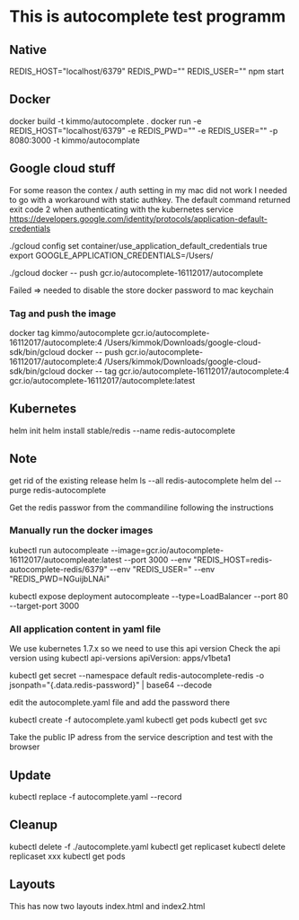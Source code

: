 # This is autocomplete test programm

## Native
REDIS_HOST="localhost/6379" REDIS_PWD="" REDIS_USER="" npm start

## Docker
docker build -t kimmo/autocomplete .
docker run -e REDIS_HOST="localhost/6379" -e REDIS_PWD="" -e REDIS_USER="" -p 8080:3000 -t kimmo/autocomplate 

## Google cloud stuff
For some reason the contex / auth setting in my mac did not work
I needed to go with a workaround with static authkey. The default 
command returned exit code 2 when authenticating with the kubernetes service
https://developers.google.com/identity/protocols/application-default-credentials

./gcloud config set container/use_application_default_credentials true
export GOOGLE_APPLICATION_CREDENTIALS=/Users/

./gcloud docker -- push gcr.io/autocomplete-16112017/autocomplete

Failed => needed to disable the store docker password to mac keychain

### Tag and push the image
docker tag kimmo/autocomplete gcr.io/autocomplete-16112017/autocomplete:4 
/Users/kimmok/Downloads/google-cloud-sdk/bin/gcloud docker -- push gcr.io/autocomplete-16112017/autocomplete:4
/Users/kimmok/Downloads/google-cloud-sdk/bin/gcloud docker -- tag gcr.io/autocomplete-16112017/autocomplete:4 gcr.io/autocomplete-16112017/autocomplete:latest


## Kubernetes
helm init
helm install stable/redis --name redis-autocomplete

## Note
get rid of the existing release
helm ls --all redis-autocomplete
helm del --purge redis-autocomplete

Get the redis passwor from the commandiline following the instructions

### Manually run the docker images
kubectl run autocompleate --image=gcr.io/autocomplete-16112017/autocompleate:latest --port 3000 --env "REDIS_HOST=redis-autocomplete-redis/6379" --env "REDIS_USER=" --env "REDIS_PWD=NGuijbLNAi"

kubectl expose deployment autocompleate --type=LoadBalancer --port 80 --target-port 3000

### All application content in yaml file
We use kubernetes 1.7.x so we need to use this api version
Check the api version using kubectl api-versions
apiVersion: apps/v1beta1

kubectl get secret --namespace default redis-autocomplete-redis -o jsonpath="{.data.redis-password}" | base64 --decode
 
edit the autocomplete.yaml file and add the password there

kubectl create -f autocomplete.yaml
kubectl get pods
kubectl get svc

Take the public IP adress from the service description and test with the browser

## Update
kubectl replace -f autocomplete.yaml --record

## Cleanup
kubectl delete -f ./autocomplete.yaml
kubectl get replicaset
kubectl delete replicaset xxx
kubectl get pods

## Layouts
This has now two layouts index.html and index2.html

